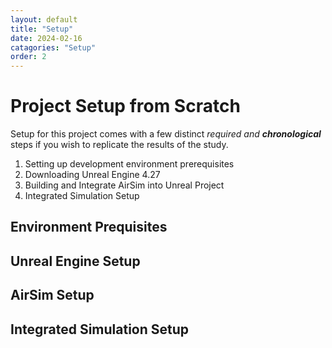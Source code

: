 ```yaml
---
layout: default
title: "Setup"
date: 2024-02-16
catagories: "Setup"
order: 2
---
```


# Project Setup from Scratch

Setup for this project comes with a few distinct _required and **chronological**_ steps if you wish to replicate the results of the study.
1. Setting up development environment prerequisites
2. Downloading Unreal Engine 4.27
3. Building and Integrate AirSim into Unreal Project
4. Integrated Simulation Setup

## Environment Prequisites

## Unreal Engine Setup

## AirSim Setup

## Integrated Simulation Setup